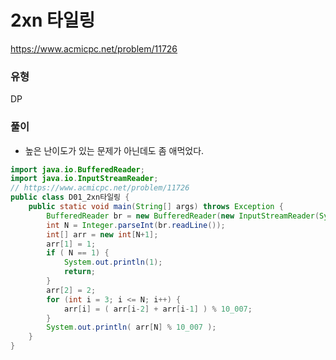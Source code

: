 # 2xn 타일링
https://www.acmicpc.net/problem/11726

### 유형
DP

### 풀이
* 높은 난이도가 있는 문제가 아닌데도 좀 애먹었다.
```java
import java.io.BufferedReader;
import java.io.InputStreamReader;
// https://www.acmicpc.net/problem/11726
public class D01_2xn타일링 {
	public static void main(String[] args) throws Exception {
		BufferedReader br = new BufferedReader(new InputStreamReader(System.in));
		int N = Integer.parseInt(br.readLine());
		int[] arr = new int[N+1];
		arr[1] = 1; 
		if ( N == 1) {
			System.out.println(1);
			return;
		}
		arr[2] = 2;
		for (int i = 3; i <= N; i++) {
			arr[i] = ( arr[i-2] + arr[i-1] ) % 10_007;
		}
		System.out.println( arr[N] % 10_007 );
	}
}
```
